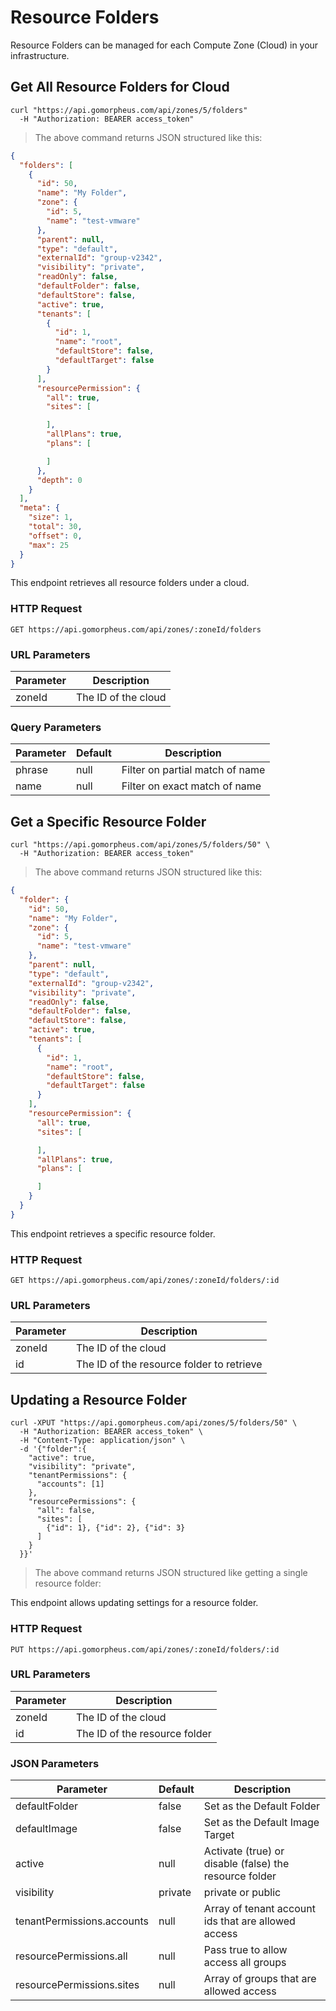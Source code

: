 # Resource Folders

Resource Folders can be managed for each Compute Zone (Cloud) in your infrastructure.

## Get All Resource Folders for Cloud

```shell
curl "https://api.gomorpheus.com/api/zones/5/folders"
  -H "Authorization: BEARER access_token"
```

> The above command returns JSON structured like this:

```json
{
  "folders": [
    {
      "id": 50,
      "name": "My Folder",
      "zone": {
        "id": 5,
        "name": "test-vmware"
      },
      "parent": null,
      "type": "default",
      "externalId": "group-v2342",
      "visibility": "private",
      "readOnly": false,
      "defaultFolder": false,
      "defaultStore": false,
      "active": true,
      "tenants": [
        {
          "id": 1,
          "name": "root",
          "defaultStore": false,
          "defaultTarget": false
        }
      ],
      "resourcePermission": {
        "all": true,
        "sites": [

        ],
        "allPlans": true,
        "plans": [

        ]
      },
      "depth": 0
    }
  ],
  "meta": {
    "size": 1,
    "total": 30,
    "offset": 0,
    "max": 25
  }
}
```

This endpoint retrieves all resource folders under a cloud.

### HTTP Request

`GET https://api.gomorpheus.com/api/zones/:zoneId/folders`

### URL Parameters

Parameter | Description
--------- | -----------
zoneId | The ID of the cloud

### Query Parameters

Parameter | Default | Description
--------- | ------- | -----------
phrase | null | Filter on partial match of name
name | null | Filter on exact match of name

## Get a Specific Resource Folder

```shell
curl "https://api.gomorpheus.com/api/zones/5/folders/50" \
  -H "Authorization: BEARER access_token"
```

> The above command returns JSON structured like this:

```json
{
  "folder": {
    "id": 50,
    "name": "My Folder",
    "zone": {
      "id": 5,
      "name": "test-vmware"
    },
    "parent": null,
    "type": "default",
    "externalId": "group-v2342",
    "visibility": "private",
    "readOnly": false,
    "defaultFolder": false,
    "defaultStore": false,
    "active": true,
    "tenants": [
      {
        "id": 1,
        "name": "root",
        "defaultStore": false,
        "defaultTarget": false
      }
    ],
    "resourcePermission": {
      "all": true,
      "sites": [

      ],
      "allPlans": true,
      "plans": [

      ]
    }
  }
}
```

This endpoint retrieves a specific resource folder.


### HTTP Request

`GET https://api.gomorpheus.com/api/zones/:zoneId/folders/:id`

### URL Parameters

Parameter | Description
--------- | -----------
zoneId | The ID of the cloud
id | The ID of the resource folder to retrieve

## Updating a Resource Folder

```shell
curl -XPUT "https://api.gomorpheus.com/api/zones/5/folders/50" \
  -H "Authorization: BEARER access_token" \
  -H "Content-Type: application/json" \
  -d '{"folder":{
    "active": true,
    "visibility": "private",
    "tenantPermissions": {
      "accounts": [1]
    },
    "resourcePermissions": {
      "all": false,
      "sites": [
        {"id": 1}, {"id": 2}, {"id": 3}
      ]
    }
  }}'
```

> The above command returns JSON structured like getting a single resource folder:

This endpoint allows updating settings for a resource folder.

### HTTP Request

`PUT https://api.gomorpheus.com/api/zones/:zoneId/folders/:id`

### URL Parameters

Parameter | Description
--------- | -----------
zoneId | The ID of the cloud
id | The ID of the resource folder

### JSON Parameters

Parameter | Default | Description
--------- | ------- | -----------
defaultFolder      | false | Set as the Default Folder
defaultImage      | false | Set as the Default Image Target
active      | null | Activate (true) or disable (false) the resource folder
visibility      | private | private or public
tenantPermissions.accounts  | null | Array of tenant account ids that are allowed access
resourcePermissions.all  | null | Pass true to allow access all groups
resourcePermissions.sites  | null | Array of groups that are allowed access
